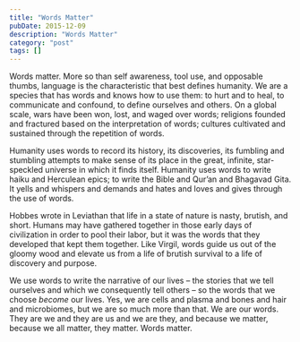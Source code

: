 ```yaml
---
title: "Words Matter"
pubDate: 2015-12-09
description: "Words Matter"
category: "post"
tags: []
---
```


Words matter. More so than self awareness, tool use, and opposable thumbs, language is the characteristic that best defines humanity. We are a species that has words and knows how to use them: to hurt and to heal, to communicate and confound, to define ourselves and others. On a global scale, wars have been won, lost, and waged over words; religions founded and fractured based on the interpretation of words; cultures cultivated and sustained through the repetition of words.

Humanity uses words to record its history, its discoveries, its fumbling and stumbling attempts to make sense of its place in the great, infinite, star-speckled universe in which it finds itself. Humanity uses words to write haiku and Herculean epics; to write the Bible and Qur’an and Bhagavad Gita. It yells and whispers and demands and hates and loves and gives through the use of words.

Hobbes wrote in Leviathan that life in a state of nature is nasty, brutish, and short. Humans may have gathered together in those early days of civilization in order to pool their labor, but it was the words that they developed that kept them together. Like Virgil, words guide us out of the gloomy wood and elevate us from a life of brutish survival to a life of discovery and purpose.

We use words to write the narrative of our lives – the stories that we tell ourselves and which we consequently tell others – so the words that we choose _become_ our lives. Yes, we are cells and plasma and bones and hair and microbiomes, but we are so much more than that. We are our words. They are we and they are us and we are they, and because we matter, because we all matter, they matter. Words matter.
